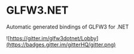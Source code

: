 # GLFW3.NET
Automatic generated bindings of GLFW3 for .NET

![https://gitter.im/glfw3dotnet/Lobby](https://badges.gitter.im/gitterHQ/gitter.png)
